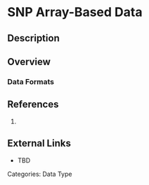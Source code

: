 # SNP Array-Based Data #
## Description ##
## Overview ##
### Data Formats ###
## References ##
1.

## External Links ##
* TBD

Categories: Data Type
